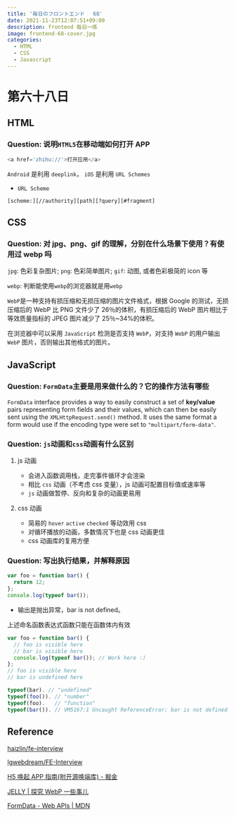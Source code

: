 ```yaml
---
title: '毎日のフロントエンド　 68'
date: 2021-11-23T12:07:51+09:00
description: frontend 每日一练
image: frontend-68-cover.jpg
categories:
  - HTML
  - CSS
  - Javascript
---
```


# 第六十八日

## HTML

### **Question:** 说明`HTML5`在移动端如何打开 APP

```js
<a href='zhihu://'>打开应用</a>
```

`Android` 是利用 `deeplink`， `iOS` 是利用 `URL Schemes`

- `URL Scheme`

```
[scheme:][//authority][path][?query][#fragment]
```

## CSS

### **Question:** 对 jpg、png、gif 的理解，分别在什么场景下使用？有使用过 webp 吗

`jpg`: 色彩复杂图片; `png`: 色彩简单图片; `gif`: 动图, 或者色彩极简的 icon 等

`webp`: 判断能使用`webp`的浏览器就是用`webp`

`WebP`是一种支持有损压缩和无损压缩的图片文件格式，根据 Google 的测试，无损压缩后的 WebP 比 PNG 文件少了 26％的体积，有损压缩后的 WebP 图片相比于等效质量指标的 JPEG 图片减少了 25％~34%的体积。

在浏览器中可以采用 `JavaScript` 检测是否支持 `WebP`，对支持 `WebP` 的用户输出 `WebP` 图片，否则输出其他格式的图片。

## JavaScript

### **Question:** `FormData`主要是用来做什么的？它的操作方法有哪些

`FormData` interface provides a way to easily construct a set of **key/value** pairs representing form fields and their values, which can then be easily sent using the `XMLHttpRequest.send()` method. It uses the same format a form would use if the encoding type were set to `"multipart/form-data"`.

### **Question:** `js`动画和`css`动画有什么区别

1. js 动画

   - 会进入函数调用栈，走完事件循环才会渲染
   - 相比 `css` 动画（不考虑 css 变量），js 动画可配置目标值或速率等
   - `js` 动画做暂停、反向和复杂的动画更易用

2. css 动画
   - 简易的 `hover` `active` `checked` 等动效用 css
   - 对循环播放的动画，多数情况下也是 css 动画更佳
   - css 动画库的复用方便

### **Question:** 写出执行结果，并解释原因

```js
var foo = function bar() {
  return 12;
};
console.log(typeof bar());
```

- 输出是抛出异常，bar is not defined。

上述命名函数表达式函数只能在函数体内有效

```js
var foo = function bar() {
  // foo is visible here
  // bar is visible here
  console.log(typeof bar()); // Work here :)
};
// foo is visible here
// bar is undefined here

typeof(bar). // "undefined"
typeof(foo()). // "number"
typeof(foo).   // "function"
typeof(bar()). // VM5167:1 Uncaught ReferenceError: bar is not defined

```

## Reference

[haizlin/fe-interview](https://github.com/haizlin/fe-interview)

[lgwebdream/FE-Interview ](https://github.com/lgwebdream/FE-Interview)

[H5 唤起 APP 指南(附开源唤端库) - 掘金](https://juejin.cn/post/6844903664155525127)

[JELLY | 探究 WebP 一些事儿](https://jelly.jd.com/article/6006b1035b6c6a01506c87a9)

[FormData - Web APIs | MDN](https://developer.mozilla.org/en-US/docs/Web/API/FormData)
